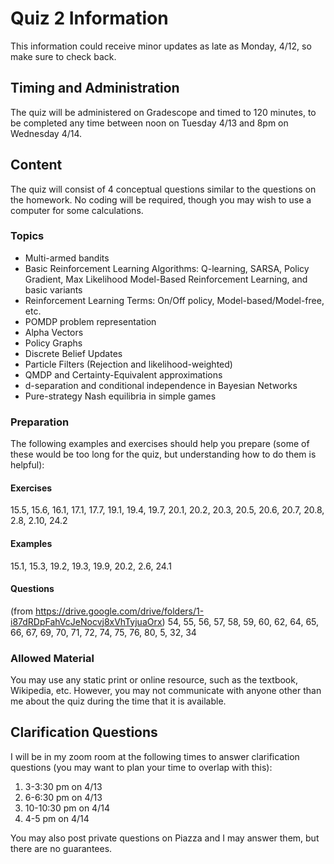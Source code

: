 # Quiz 2 Information

This information could receive minor updates as late as Monday, 4/12, so make sure to check back.

## Timing and Administration

The quiz will be administered on Gradescope and timed to 120 minutes, to be completed any time between noon on Tuesday 4/13 and 8pm on Wednesday 4/14.

## Content

The quiz will consist of 4 conceptual questions similar to the questions on the homework. No coding will be required, though you may wish to use a computer for some calculations.

### Topics

- Multi-armed bandits
- Basic Reinforcement Learning Algorithms: Q-learning, SARSA, Policy Gradient, Max Likelihood Model-Based Reinforcement Learning, and basic variants
- Reinforcement Learning Terms: On/Off policy, Model-based/Model-free, etc.
- POMDP problem representation
- Alpha Vectors
- Policy Graphs
- Discrete Belief Updates
- Particle Filters (Rejection and likelihood-weighted)
- QMDP and Certainty-Equivalent approximations
- d-separation and conditional independence in Bayesian Networks
- Pure-strategy Nash equilibria in simple games

### Preparation

The following examples and exercises should help you prepare (some of these would be too long for the quiz, but understanding how to do them is helpful):

#### Exercises
15.5, 15.6, 16.1, 17.1, 17.7, 19.1, 19.4, 19.7, 20.1, 20.2, 20.3, 20.5, 20.6, 20.7, 20.8, 2.8, 2.10, 24.2

#### Examples
15.1, 15.3, 19.2, 19.3, 19.9, 20.2, 2.6, 24.1

#### Questions
(from https://drive.google.com/drive/folders/1-i87dRDpFahVcJeNocvj8xVhTyjuaOrx)
54, 55, 56, 57, 58, 59, 60, 62, 64, 65, 66, 67, 69, 70, 71, 72, 74, 75, 76, 80, 5, 32, 34


### Allowed Material

You may use any static print or online resource, such as the textbook, Wikipedia, etc. However, you may not communicate with anyone other than me about the quiz during the time that it is available.

## Clarification Questions

I will be in my zoom room at the following times to answer clarification questions (you may want to plan your time to overlap with this):

1. 3-3:30 pm on 4/13
2. 6-6:30 pm on 4/13
3. 10-10:30 pm on 4/14
4. 4-5 pm on 4/14

You may also post private questions on Piazza and I may answer them, but there are no guarantees.
